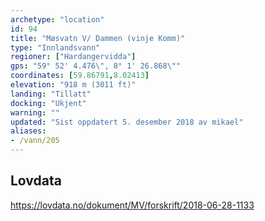 ```yaml
---
archetype: "location"
id: 94
title: "Møsvatn V/ Dammen (vinje Komm)"
type: "Innlandsvann"
regioner: ["Hardangervidda"]
gps: "59° 52' 4.476\", 8° 1' 26.868\""
coordinates: [59.86791,8.02413]
elevation: "918 m (3011 ft)"
landing: "Tillatt"
docking: "Ukjent"
warning: ""
updated: "Sist oppdatert 5. desember 2018 av mikael"
aliases:
- /vann/205
---
```




## Lovdata

https://lovdata.no/dokument/MV/forskrift/2018-06-28-1133
